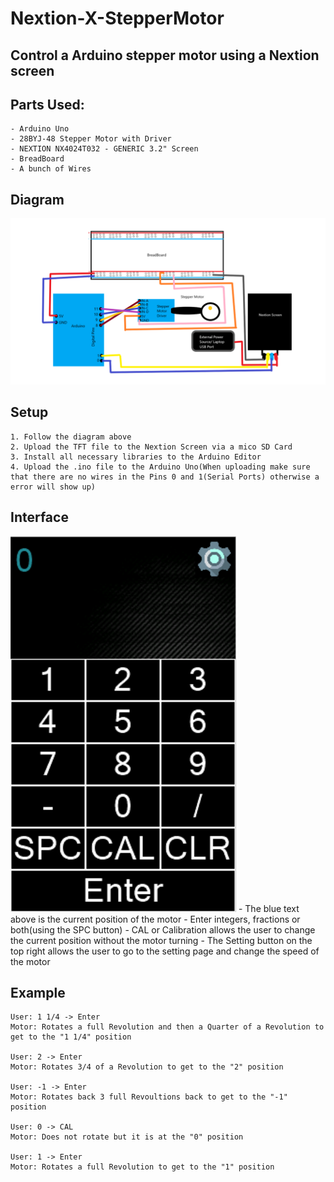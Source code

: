 # Nextion-X-StepperMotor
## Control a Arduino stepper motor using a Nextion screen

## Parts Used:
	- Arduino Uno
	- 28BYJ-48 Stepper Motor with Driver
	- NEXTION NX4024T032 - GENERIC 3.2" Screen
	- BreadBoard
	- A bunch of Wires

## Diagram
![Diagram](diagram.png)

## Setup
	1. Follow the diagram above
	2. Upload the TFT file to the Nextion Screen via a mico SD Card
	3. Install all necessary libraries to the Arduino Editor
	4. Upload the .ino file to the Arduino Uno(When uploading make sure that there are no wires in the Pins 0 and 1(Serial Ports) otherwise a error will show up)

## Interface
![Interface](interface.PNG)
	- The blue text above is the current position of the motor
	- Enter integers, fractions or both(using the SPC button)
	- CAL or Calibration allows the user to change the current position without the motor turning
	- The Setting button on the top right allows the user to go to the setting page and change the speed of the motor

## Example
	User: 1 1/4 -> Enter
	Motor: Rotates a full Revolution and then a Quarter of a Revolution to get to the "1 1/4" position
	
	User: 2 -> Enter
	Motor: Rotates 3/4 of a Revolution to get to the "2" position
	
	User: -1 -> Enter
	Motor: Rotates back 3 full Revoultions back to get to the "-1" position 
	
	User: 0 -> CAL
	Motor: Does not rotate but it is at the "0" position
	
	User: 1 -> Enter
	Motor: Rotates a full Revolution to get to the "1" position
